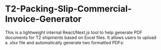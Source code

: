 # T2-Packing-Slip-Commercial-Invoice-Generator
This is a lightweight internal React/Next.js tool to help generate PDF documents for T2 shipments based on Excel files. It allows users to upload a .xlsx file and automatically generate two formatted PDFs:
